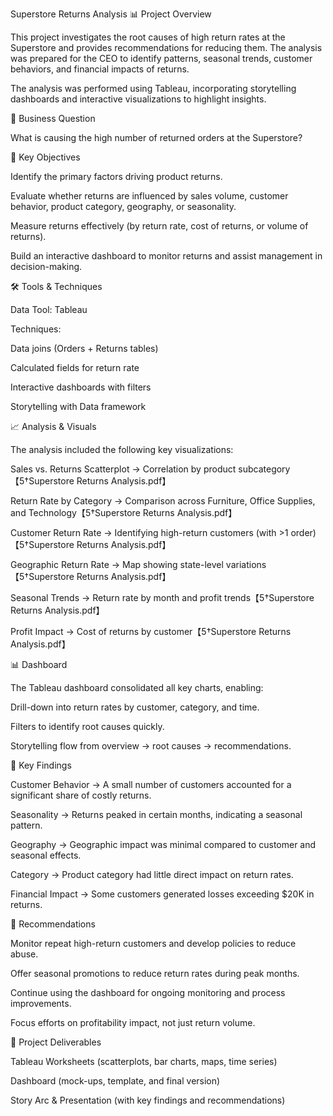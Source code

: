 Superstore Returns Analysis
📊 Project Overview

This project investigates the root causes of high return rates at the Superstore and provides recommendations for reducing them. The analysis was prepared for the CEO to identify patterns, seasonal trends, customer behaviors, and financial impacts of returns.

The analysis was performed using Tableau, incorporating storytelling dashboards and interactive visualizations to highlight insights.

🎯 Business Question

What is causing the high number of returned orders at the Superstore?

🔑 Key Objectives

Identify the primary factors driving product returns.

Evaluate whether returns are influenced by sales volume, customer behavior, product category, geography, or seasonality.

Measure returns effectively (by return rate, cost of returns, or volume of returns).

Build an interactive dashboard to monitor returns and assist management in decision-making.

🛠 Tools & Techniques

Data Tool: Tableau

Techniques:

Data joins (Orders + Returns tables)

Calculated fields for return rate

Interactive dashboards with filters

Storytelling with Data framework

📈 Analysis & Visuals

The analysis included the following key visualizations:

Sales vs. Returns Scatterplot → Correlation by product subcategory【5†Superstore Returns Analysis.pdf】

Return Rate by Category → Comparison across Furniture, Office Supplies, and Technology【5†Superstore Returns Analysis.pdf】

Customer Return Rate → Identifying high-return customers (with >1 order)【5†Superstore Returns Analysis.pdf】

Geographic Return Rate → Map showing state-level variations【5†Superstore Returns Analysis.pdf】

Seasonal Trends → Return rate by month and profit trends【5†Superstore Returns Analysis.pdf】

Profit Impact → Cost of returns by customer【5†Superstore Returns Analysis.pdf】

📊 Dashboard

The Tableau dashboard consolidated all key charts, enabling:

Drill-down into return rates by customer, category, and time.

Filters to identify root causes quickly.

Storytelling flow from overview → root causes → recommendations.




🧩 Key Findings

Customer Behavior → A small number of customers accounted for a significant share of costly returns.

Seasonality → Returns peaked in certain months, indicating a seasonal pattern.

Geography → Geographic impact was minimal compared to customer and seasonal effects.

Category → Product category had little direct impact on return rates.

Financial Impact → Some customers generated losses exceeding $20K in returns.

🚀 Recommendations

Monitor repeat high-return customers and develop policies to reduce abuse.

Offer seasonal promotions to reduce return rates during peak months.

Continue using the dashboard for ongoing monitoring and process improvements.

Focus efforts on profitability impact, not just return volume.

📂 Project Deliverables

Tableau Worksheets (scatterplots, bar charts, maps, time series)

Dashboard (mock-ups, template, and final version)

Story Arc & Presentation (with key findings and recommendations)

